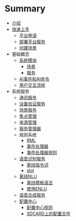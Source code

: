 # Summary

* [介绍](README.md)
* [快速上手](./quickstart/quickStart.md)
  * [平台申请](./quickstart/quickStartApply.md)
  * [部署平台服务](./quickstart/quickStartDeploy.md)
  * [创建场景](./quickstart/quickStartCreateScene.md)
* 基础概念
  * [系统模块](./basis/module.md)
    * [场景](./basis/scene.md)
    * [服务](./basis/service.md)
  * [AI事件和AI命令](./basis/AIComm.md)
  * [用户交互流程](./basis/full_interaction_process.md)
* 系统服务
  * [通讯服务](./services/communicator.md)
  * [设备验证服务](./services/authorizor.md)
  * [场景服务](./services/sceneservice.md)
  * [焦点管理](./services/focus.md)
  * [电源管理](./services/power_manager.md)
  * [服务管理器](./services/service_manager.md)
  * 规则系统
    * [RML](./services/rules/rml.md)
    * [事件处理器](./services/rules/processor.md)
    * [事件处理器规则](./services/rules/processor_rules.md)
  * [语音识别服务](./services/asr/asr.md)
    * [离线指令词](./services/asr/asr_offline.md)
    * [slot](./services/asr/asr_slot.md)
  * [离线NLU](./services/ENLU/enlu.md)
    * [离线模板语法](./services/ENLU/grammar.md)
    * [使用ENLU](./services/ENLU/helper.md)
  * [语音合成服务](./tts/tts.md)
  * [配置中心](./services/configure/configure.md)
    * [配置中心规则](./services/configure/configure_rules.md)
    * [SDCARD上的配置文件](./services/configure/sdcard_config.md)
